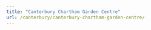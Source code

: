 ```yaml
---
title: "Canterbury Chartham Garden Centre"
url: /canterbury/canterbury-chartham-garden-centre/
---
```

